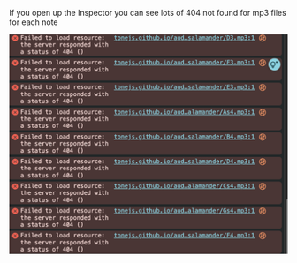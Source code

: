 If you open up the Inspector you can see lots of 404 not found for mp3 files for each note

![Inspector](assets/notfound.png)